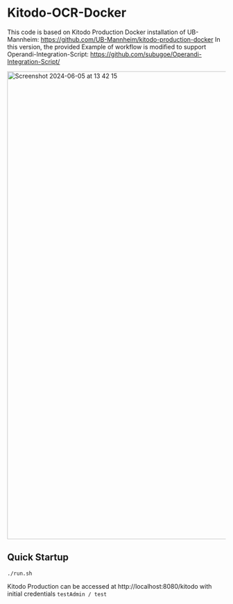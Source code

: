 # Kitodo-OCR-Docker 
This code is based on Kitodo Production Docker installation of UB-Mannheim: https://github.com/UB-Mannheim/kitodo-production-docker
In this version, the provided Example of workflow is modified to support Operandi-Integration-Script: https://github.com/subugoe/Operandi-Integration-Script/

<img width="1077" alt="Screenshot 2024-06-05 at 13 42 15" src="https://github.com/subugoe/Kitodo-OCR-Docker/assets/142503679/fbc9dbb1-9abd-4a99-bc9b-4a71d4572bbe">


## Quick Startup 
`./run.sh`

Kitodo Production can be accessed at http://localhost:8080/kitodo with initial credentials `testAdmin / test`
